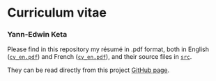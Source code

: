 # Curriculum vitae
### Yann-Edwin Keta

Please find in this repository my résumé in .pdf format, both in English ([`cv_en.pdf`](https://github.com/yketa/cv/blob/master/cv_en.pdf)) and French ([`cv_en.pdf`](https://github.com/yketa/cv/blob/master/cv_fr.pdf)), and their source files in [`src`](https://github.com/yketa/cv/tree/master/src).

They can be read directly from this project [GitHub page](https://yketa.github.io/cv).
